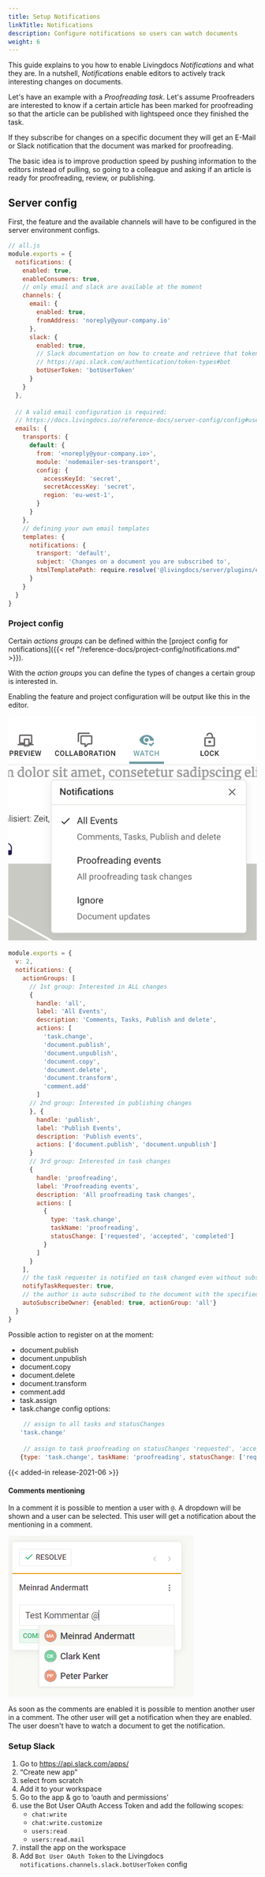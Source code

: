 ```yaml
---
title: Setup Notifications
linkTitle: Notifications
description: Configure notifications so users can watch documents
weight: 6
---
```


This guide explains to you how to enable Livingdocs _Notifications_ and what they are.
In a nutshell, _Notifications_ enable editors to actively track interesting changes on documents.

Let's have an example with a _Proofreading task_. Let's assume Proofreaders are interested to know if a certain article has been marked for proofreading so that the article can be published with lightspeed once they finished the task.

If they subscribe for changes on a specific document they will get an E-Mail or Slack notification that the document was marked for proofreading.

The basic idea is to improve production speed by pushing information to the editors instead of pulling, so going to a colleague and asking if an article is ready for proofreading, review, or publishing.

## Server config

First, the feature and the available channels will have to be configured in the server environment configs.

```js
// all.js
module.exports = {
  notifications: {
    enabled: true,
    enableConsumers: true,
    // only email and slack are available at the moment
    channels: {
      email: {
        enabled: true,
        fromAddress: 'noreply@your-company.io'
      },
      slack: {
        enabled: true,
        // Slack documentation on how to create and retrieve that token
        // https://api.slack.com/authentication/token-types#bot
        botUserToken: 'botUserToken'
      }
    }
  },

  // A valid email configuration is required:
  // https://docs.livingdocs.io/reference-docs/server-config/config#user-management-emails
  emails: {
    transports: {
      default: {
        from: '<noreply@your-company.io>',
        module: 'nodemailer-ses-transport',
        config: {
          accessKeyId: 'secret',
          secretAccessKey: 'secret',
          region: 'eu-west-1',
        }
      }
    },
    // defining your own email templates
    templates: {
      notifications: {
        transport: 'default',
        subject: 'Changes on a document you are subscribed to',
        htmlTemplatePath: require.resolve('@livingdocs/server/plugins/email-templates/notifications.html')
      }
    }
  }
}
```


### Project config
Certain _actions groups_ can be defined within the [project config for notifications]({{< ref "/reference-docs/project-config/notifications.md" >}}).

With the _action groups_ you can define the types of changes a certain group is interested in.

Enabling the feature and project configuration will be output like this in the editor.

![Notifications UI](./notification-config.png)

```js
module.exports = {
  v: 2,
  notifications: {
    actionGroups: [
      // 1st group: Interested in ALL changes
      {
        handle: 'all',
        label: 'All Events',
        description: 'Comments, Tasks, Publish and delete',
        actions: [
          'task.change',
          'document.publish',
          'document.unpublish',
          'document.copy',
          'document.delete',
          'document.transform',
          'comment.add'
        ]
      // 2nd group: Interested in publishing changes
      }, {
        handle: 'publish',
        label: 'Publish Events',
        description: 'Publish events',
        actions: ['document.publish', 'document.unpublish']
      }
      // 3rd group: Interested in task changes
      {
        handle: 'proofreading',
        label: 'Proofreading events',
        description: 'All proofreading task changes',
        actions: [
          {
            type: 'task.change',
            taskName: 'proofreading',
            statusChange: ['requested', 'accepted', 'completed']
          }
        ]
      }
    ],
    // the task requester is notified on task changed even without subscription
    notifyTaskRequester: true,
    // the author is auto subscribed to the document with the specified actionGroup
    autoSubscribeOwner: {enabled: true, actionGroup: 'all'}
  }
}
```

Possible action to register on at the moment:
- document.publish
- document.unpublish
- document.copy
- document.delete
- document.transform
- comment.add
- task.assign
- task.change
   config options:
   ```js
    // assign to all tasks and statusChanges
   'task.change'

    // assign to task proofreading on statusChanges 'requested', 'accepted', 'completed'
   {type: 'task.change', taskName: 'proofreading', statusChange: ['requested', 'accepted', 'completed']}
   ```

{{< added-in release-2021-06 >}}
#### Comments mentioning
In a comment it is possible to mention a user with `@`. A dropdown will be shown and a user can be selected. This user will get a notification about the mentioning in a comment.

![Comments mentioning](./comments-mentioning.png)

As soon as the comments are enabled it is possible to mention another user in a comment. The other user will get a notification when they are enabled. The user doesn't have to watch a document to get the notification.


### Setup Slack
1. Go to https://api.slack.com/apps/
2. “Create new app”
3. select from scratch
4. Add it to your workspace
5. Go to the app & go to ‘oauth and permissions’
6. use the Bot User OAuth Access Token and add the following scopes:
   - `chat:write`
   - `chat:write.customize`
   - `users:read`
   - `users:read.mail`
7. install the app on the workspace
8. Add `Bot User OAuth Token` to the Livingdocs `notifications.channels.slack.botUserToken` config
